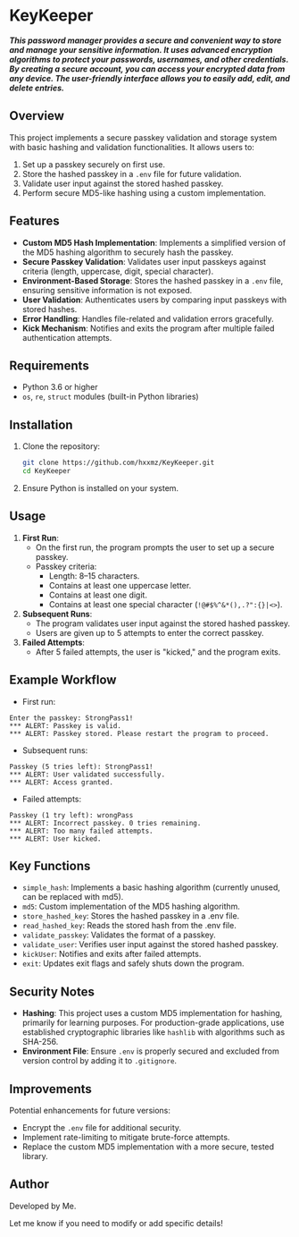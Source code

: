 # KeyKeeper
***This password manager provides a secure and convenient way to store and manage your sensitive information. It uses advanced encryption algorithms to protect your passwords, usernames, and other credentials. By creating a secure account, you can access your encrypted data from any device. The user-friendly interface allows you to easily add, edit, and delete entries.***

## Overview
This project implements a secure passkey validation and storage system with basic hashing and validation functionalities. It allows users to:
1. Set up a passkey securely on first use.
2. Store the hashed passkey in a `.env` file for future validation.
3. Validate user input against the stored hashed passkey.
4. Perform secure MD5-like hashing using a custom implementation.

## Features
- **Custom MD5 Hash Implementation**: Implements a simplified version of the MD5 hashing algorithm to securely hash the passkey.
- **Secure Passkey Validation**: Validates user input passkeys against criteria (length, uppercase, digit, special character).
- **Environment-Based Storage**: Stores the hashed passkey in a `.env` file, ensuring sensitive information is not exposed.
- **User Validation**: Authenticates users by comparing input passkeys with stored hashes.
- **Error Handling**: Handles file-related and validation errors gracefully.
- **Kick Mechanism**: Notifies and exits the program after multiple failed authentication attempts.

## Requirements
- Python 3.6 or higher
- `os`, `re`, `struct` modules (built-in Python libraries)

## Installation
1. Clone the repository:
    ```bash
    git clone https://github.com/hxxmz/KeyKeeper.git
    cd KeyKeeper
    ```
2. Ensure Python is installed on your system.

## Usage
1. **First Run**:
    - On the first run, the program prompts the user to set up a secure passkey.
    - Passkey criteria:
        - Length: 8–15 characters.
        - Contains at least one uppercase letter.
        - Contains at least one digit.
        - Contains at least one special character (`!@#$%^&*(),.?":{}|<>`).
2. **Subsequent Runs**:
    - The program validates user input against the stored hashed passkey.
    - Users are given up to 5 attempts to enter the correct passkey.
3. **Failed Attempts**:
    - After 5 failed attempts, the user is "kicked," and the program exits.

## Example Workflow
- First run:
```
Enter the passkey: StrongPass1!
*** ALERT: Passkey is valid.
*** ALERT: Passkey stored. Please restart the program to proceed.
```
- Subsequent runs:
```
Passkey (5 tries left): StrongPass1!
*** ALERT: User validated successfully.
*** ALERT: Access granted.
```
- Failed attempts:
```
Passkey (1 try left): wrongPass
*** ALERT: Incorrect passkey. 0 tries remaining.
*** ALERT: Too many failed attempts.
*** ALERT: User kicked.
```

## Key Functions
- `simple_hash`: Implements a basic hashing algorithm (currently unused, can be replaced with md5).
- `md5`: Custom implementation of the MD5 hashing algorithm.
- `store_hashed_key`: Stores the hashed passkey in a .env file.
- `read_hashed_key`: Reads the stored hash from the .env file.
- `validate_passkey`: Validates the format of a passkey.
- `validate_user`: Verifies user input against the stored hashed passkey.
- `kickUser`: Notifies and exits after failed attempts.
- `exit`: Updates exit flags and safely shuts down the program.

## Security Notes
- **Hashing**: This project uses a custom MD5 implementation for hashing, primarily for learning purposes. For production-grade applications, use established cryptographic libraries like `hashlib` with algorithms such as SHA-256.
- **Environment File**: Ensure `.env` is properly secured and excluded from version control by adding it to `.gitignore`.

## Improvements
Potential enhancements for future versions:

- Encrypt the `.env` file for additional security.
- Implement rate-limiting to mitigate brute-force attempts.
- Replace the custom MD5 implementation with a more secure, tested library.

## Author
Developed by Me.

Let me know if you need to modify or add specific details!